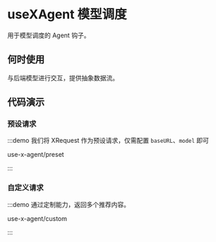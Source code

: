 
# useXAgent 模型调度

用于模型调度的 Agent 钩子。

## 何时使用

与后端模型进行交互，提供抽象数据流。

## 代码演示

### 预设请求

:::demo 我们将 XRequest 作为预设请求，仅需配置 `baseURL`、`model` 即可

use-x-agent/preset

:::

### 自定义请求

:::demo 通过定制能力，返回多个推荐内容。

use-x-agent/custom

:::
